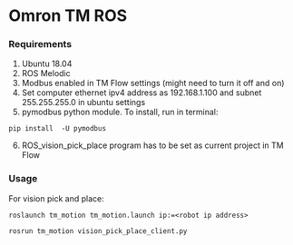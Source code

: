 # Omron TM ROS
### Requirements
1. Ubuntu 18.04
2. ROS Melodic
3. Modbus enabled in TM Flow settings (might need to turn it off and on)
4. Set computer ethernet ipv4 address as 192.168.1.100 and subnet 255.255.255.0 in ubuntu settings
5. pymodbus python module. To install, run in terminal:
```
pip install  -U pymodbus
```
6. ROS_vision_pick_place program has to be set as current project in TM Flow

### Usage
For vision pick and place:
```
roslaunch tm_motion tm_motion.launch ip:=<robot ip address>
```
```
rosrun tm_motion vision_pick_place_client.py
```
